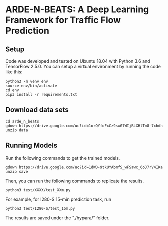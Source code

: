 # ARDE-N-BEATS: A Deep Learning Framework for Traffic Flow Prediction
## Setup
Code was developed and tested on Ubuntu 18.04 with Python 3.6 and TensorFlow 2.5.0. You can setup a virtual environment by running the code like this:
```
python3 -m venv env
source env/bin/activate
cd env
pip3 install -r requirements.txt
```
## Download data sets
```
cd arde_n_beats
gdown https://drive.google.com/uc?id=1orQYfoFxCz9sxG7WIjBLXHlTm8-7xhdh
unzip data
```
## Running Models
Run the following commands to get the trained models.
```
gdown https://drive.google.com/uc?id=1dWD-9tkUYAbmfS_wFSawc_6oJ7rV4IKa
unzip save
```
Then, you can run the following commands to replicate the results.
```
python3 test/XXXX/test_XXm.py
```
For example, for I280-S 15-min prediction task, run
```
python3 test/I280-S/test_15m.py
```
The results are saved under the "./hypara/" folder.
